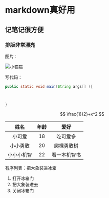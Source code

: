 # markdown真好用

## 记笔记很方便

### 排版非常漂亮

图片：

![小猫猫](https://img.zcool.cn/community/01f8115545963d0000019ae943aaad.jpg@1280w_1l_2o_100sh.jpg)

写代码：

```java
public static void main(String args[] ){
    
    
    
}

```

$$
\frac{1}{2}+x^2
$$

|    姓名    | 年龄 |     爱好     |
| :--------: | :--: | :----------: |
|   小可爱   |  18  |   吃可爱多   |
|  小小勇敢  |  20  |  爬棵勇敢树  |
| 小小小机智 |  22  | 看一本机智书 |

有序列表：把大象装进冰箱

1. 打开冰箱门
2. 把大象装进去
3. 关闭冰箱门